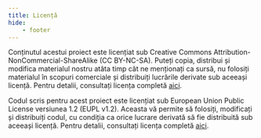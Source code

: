 ```yaml
---
title: Licență
hide:
    - footer
---
```


Conținutul acestui proiect este licențiat sub Creative Commons
Attribution-NonCommercial-ShareAlike (CC BY-NC-SA). Puteți copia, distribui și
modifica materialul nostru atâta timp cât ne menționați ca sursă, nu folosiți
materialul în scopuri comerciale și distribuiți lucrările derivate sub aceeași
licență. Pentru detalii, consultați licența completă
[aici](https://github.com/roalgo-discord/arhiva-educationala/blob/main/LICENSE-CC-BY-NC-SA).

Codul scris pentru acest proiect este licențiat sub European Union Public
License versiunea 1.2 (EUPL v1.2). Aceasta vă permite să folosiți, modificați și
distribuiți codul, cu condiția ca orice lucrare derivată să fie distribuită sub
aceeași licență. Pentru detalii, consultați licența completă
[aici](https://github.com/roalgo-discord/arhiva-educationala/blob/main/LICENSE-EUPL.en).
